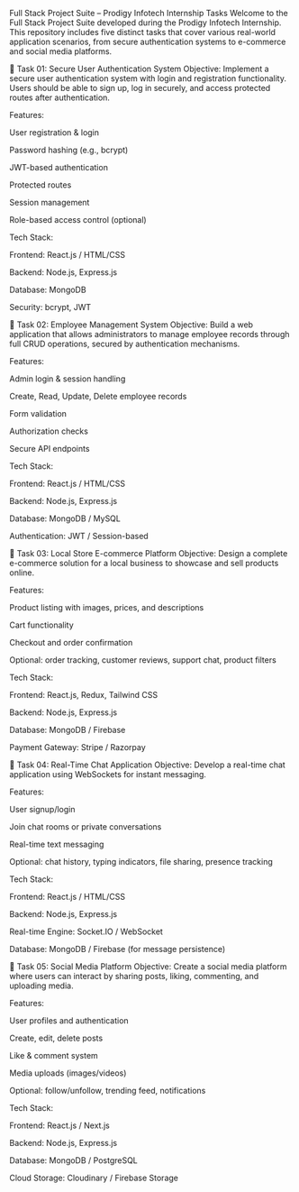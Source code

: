 Full Stack Project Suite – Prodigy Infotech Internship Tasks
Welcome to the Full Stack Project Suite developed during the Prodigy Infotech Internship. This repository includes five distinct tasks that cover various real-world application scenarios, from secure authentication systems to e-commerce and social media platforms.

📌 Task 01: Secure User Authentication System
Objective:
Implement a secure user authentication system with login and registration functionality. Users should be able to sign up, log in securely, and access protected routes after authentication.

Features:

User registration & login

Password hashing (e.g., bcrypt)

JWT-based authentication

Protected routes

Session management

Role-based access control (optional)

Tech Stack:

Frontend: React.js / HTML/CSS

Backend: Node.js, Express.js

Database: MongoDB

Security: bcrypt, JWT

📌 Task 02: Employee Management System
Objective:
Build a web application that allows administrators to manage employee records through full CRUD operations, secured by authentication mechanisms.

Features:

Admin login & session handling

Create, Read, Update, Delete employee records

Form validation

Authorization checks

Secure API endpoints

Tech Stack:

Frontend: React.js / HTML/CSS

Backend: Node.js, Express.js

Database: MongoDB / MySQL

Authentication: JWT / Session-based

📌 Task 03: Local Store E-commerce Platform
Objective:
Design a complete e-commerce solution for a local business to showcase and sell products online.

Features:

Product listing with images, prices, and descriptions

Cart functionality

Checkout and order confirmation

Optional: order tracking, customer reviews, support chat, product filters

Tech Stack:

Frontend: React.js, Redux, Tailwind CSS

Backend: Node.js, Express.js

Database: MongoDB / Firebase

Payment Gateway: Stripe / Razorpay

📌 Task 04: Real-Time Chat Application
Objective:
Develop a real-time chat application using WebSockets for instant messaging.

Features:

User signup/login

Join chat rooms or private conversations

Real-time text messaging

Optional: chat history, typing indicators, file sharing, presence tracking

Tech Stack:

Frontend: React.js / HTML/CSS

Backend: Node.js, Express.js

Real-time Engine: Socket.IO / WebSocket

Database: MongoDB / Firebase (for message persistence)

📌 Task 05: Social Media Platform
Objective:
Create a social media platform where users can interact by sharing posts, liking, commenting, and uploading media.

Features:

User profiles and authentication

Create, edit, delete posts

Like & comment system

Media uploads (images/videos)

Optional: follow/unfollow, trending feed, notifications

Tech Stack:

Frontend: React.js / Next.js

Backend: Node.js, Express.js

Database: MongoDB / PostgreSQL

Cloud Storage: Cloudinary / Firebase Storage

